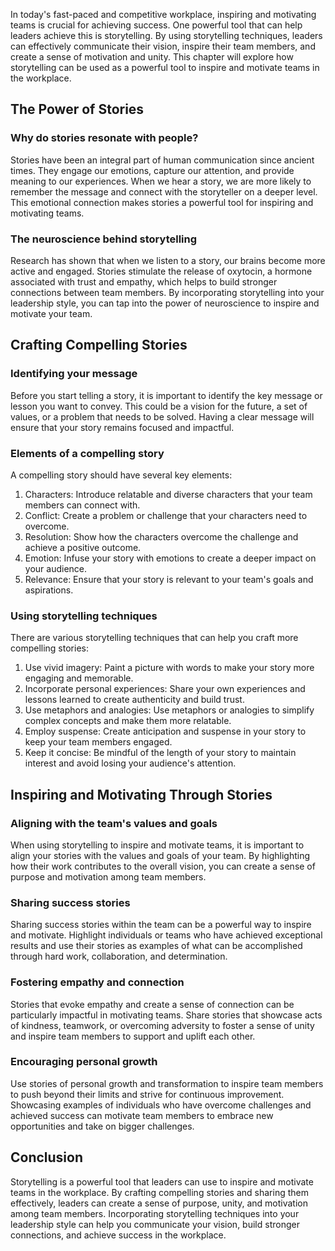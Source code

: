 
In today's fast-paced and competitive workplace, inspiring and motivating teams is crucial for achieving success. One powerful tool that can help leaders achieve this is storytelling. By using storytelling techniques, leaders can effectively communicate their vision, inspire their team members, and create a sense of motivation and unity. This chapter will explore how storytelling can be used as a powerful tool to inspire and motivate teams in the workplace.

## The Power of Stories

### Why do stories resonate with people?

Stories have been an integral part of human communication since ancient times. They engage our emotions, capture our attention, and provide meaning to our experiences. When we hear a story, we are more likely to remember the message and connect with the storyteller on a deeper level. This emotional connection makes stories a powerful tool for inspiring and motivating teams.

### The neuroscience behind storytelling

Research has shown that when we listen to a story, our brains become more active and engaged. Stories stimulate the release of oxytocin, a hormone associated with trust and empathy, which helps to build stronger connections between team members. By incorporating storytelling into your leadership style, you can tap into the power of neuroscience to inspire and motivate your team.

## Crafting Compelling Stories

### Identifying your message

Before you start telling a story, it is important to identify the key message or lesson you want to convey. This could be a vision for the future, a set of values, or a problem that needs to be solved. Having a clear message will ensure that your story remains focused and impactful.

### Elements of a compelling story

A compelling story should have several key elements:

1. Characters: Introduce relatable and diverse characters that your team members can connect with.
2. Conflict: Create a problem or challenge that your characters need to overcome.
3. Resolution: Show how the characters overcome the challenge and achieve a positive outcome.
4. Emotion: Infuse your story with emotions to create a deeper impact on your audience.
5. Relevance: Ensure that your story is relevant to your team's goals and aspirations.

### Using storytelling techniques

There are various storytelling techniques that can help you craft more compelling stories:

1. Use vivid imagery: Paint a picture with words to make your story more engaging and memorable.
2. Incorporate personal experiences: Share your own experiences and lessons learned to create authenticity and build trust.
3. Use metaphors and analogies: Use metaphors or analogies to simplify complex concepts and make them more relatable.
4. Employ suspense: Create anticipation and suspense in your story to keep your team members engaged.
5. Keep it concise: Be mindful of the length of your story to maintain interest and avoid losing your audience's attention.

## Inspiring and Motivating Through Stories

### Aligning with the team's values and goals

When using storytelling to inspire and motivate teams, it is important to align your stories with the values and goals of your team. By highlighting how their work contributes to the overall vision, you can create a sense of purpose and motivation among team members.

### Sharing success stories

Sharing success stories within the team can be a powerful way to inspire and motivate. Highlight individuals or teams who have achieved exceptional results and use their stories as examples of what can be accomplished through hard work, collaboration, and determination.

### Fostering empathy and connection

Stories that evoke empathy and create a sense of connection can be particularly impactful in motivating teams. Share stories that showcase acts of kindness, teamwork, or overcoming adversity to foster a sense of unity and inspire team members to support and uplift each other.

### Encouraging personal growth

Use stories of personal growth and transformation to inspire team members to push beyond their limits and strive for continuous improvement. Showcasing examples of individuals who have overcome challenges and achieved success can motivate team members to embrace new opportunities and take on bigger challenges.

## Conclusion

Storytelling is a powerful tool that leaders can use to inspire and motivate teams in the workplace. By crafting compelling stories and sharing them effectively, leaders can create a sense of purpose, unity, and motivation among team members. Incorporating storytelling techniques into your leadership style can help you communicate your vision, build stronger connections, and achieve success in the workplace.
